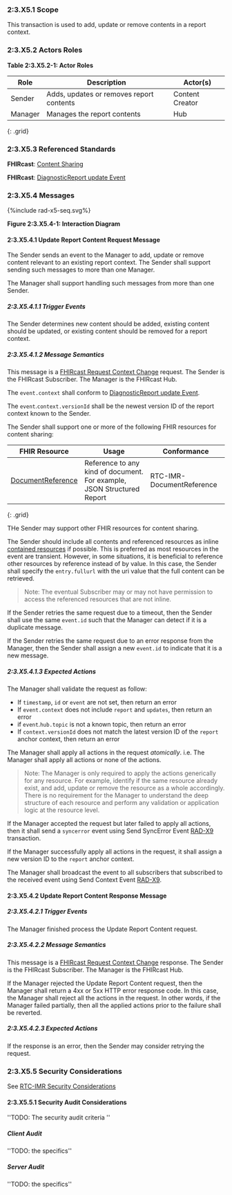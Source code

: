 ### 2:3.X5.1 Scope

This transaction is used to add, update or remove contents in a report context.

### 2:3.X5.2 Actors Roles

**Table 2:3.X5.2-1: Actor Roles**

| Role | Description | Actor(s) |
|------|-------------|----------|
| Sender | Adds, updates or removes report contents | Content Creator |
| Manager | Manages the report contents | Hub |
{: .grid}

### 2:3.X5.3 Referenced Standards

**FHIRcast**: [Content Sharing](https://build.fhir.org/ig/HL7/fhircast-docs/2-10-ContentSharing.html)

**FHIRcast**: [DiagnosticReport update Event](https://build.fhir.org/ig/HL7/fhircast-docs/3-6-3-diagnosticreport-update.html)

### 2:3.X5.4 Messages

<div>
{%include rad-x5-seq.svg%}
</div>

<div style="clear: left"/>

**Figure 2:3.X5.4-1: Interaction Diagram**

#### 2:3.X5.4.1 Update Report Content Request Message
The Sender sends an event to the Manager to add, update or remove content relevant to an existing report context. The Sender shall support sending such messages to more than one Manager.

The Manager shall support handling such messages from more than one Sender. 

##### 2:3.X5.4.1.1 Trigger Events

The Sender determines new content should be added, existing content should be updated, or existing content should be removed for a report context.

##### 2:3.X5.4.1.2 Message Semantics

This message is a [FHIRcast Request Context Change](https://build.fhir.org/ig/HL7/fhircast-docs/2-6-RequestContextChange.html#request-context-change-body) request. The Sender is the FHIRcast Subscriber. The Manager is the FHIRcast Hub.

The `event.context` shall conform to [DiagnosticReport update Event](https://build.fhir.org/ig/HL7/fhircast-docs/3-6-3-diagnosticreport-update.html).

The `event`.`context.versionId` shall be the newest version ID of the report context known to the Sender.

The Sender shall support one or more of the following FHIR resources for content sharing:

| FHIR Resource | Usage | Conformance |
| -- | -- | -- |
| [DocumentReference](https://www.hl7.org/fhir/documentreference.html) | Reference to any kind of document. For example, JSON Structured Report | RTC-IMR-DocumentReference |
{: .grid}

THe Sender may support other FHIR resources for content sharing.

The Sender should include all contents and referenced resources as inline [contained resources](https://www.hl7.org/fhir/references.html#contained) if possible. This is preferred as most resources in the event are transient. However, in some situations, it is beneficial to reference other resources by reference instead of by value. In this case, the Sender shall specify the `entry.fullurl` with the uri value that the full content can be retrieved.

> Note: The eventual Subscriber may or may not have permission to access the referenced resources that are not inline.

If the Sender retries the same request due to a timeout, then the Sender shall use the same `event.id` such that the Manager can detect if it is a duplicate message.

If the Sender retries the same request due to an error response from the Manager, then the Sender shall assign a new `event.id` to indicate that it is a new message.

##### 2:3.X5.4.1.3 Expected Actions

The Manager shall validate the request as follow:

* If `timestamp`, `id` or `event` are not set, then return an error
* If `event.context` does not include `report` and `updates`, then return an error
* if `event`.`hub.topic` is not a known topic, then return an error
* If `context.versionId` does not match the latest version ID of the `report` anchor context, then return an error

The Manager shall apply all actions in the request *atomically*. i.e. The Manager shall apply all actions or none of the actions.

> Note: The Manager is only required to apply the actions generically for any resource. For example, identify if the same resource already exist, and add, update or remove the resource as a whole accordingly. There is no requirement for the Manager to understand the deep structure of each resource and perform any validation or application logic at the resource level.

If the Manager accepted the request but later failed to apply all actions, then it shall send a `syncerror` event using Send SyncError Event [RAD-X9](rad-x9.html) transaction.

If the Manager successfully apply all actions in the request, it shall assign a new version ID to the `report` anchor context.

The Manager shall broadcast the event to all subscribers that subscribed to the received event using Send Context Event [RAD-X9](rad-x9.html).

#### 2:3.X5.4.2 Update Report Content Response Message

##### 2:3.X5.4.2.1 Trigger Events

The Manager finished process the Update Report Content request.

##### 2:3.X5.4.2.2 Message Semantics

This message is a [FHIRcast Request Context Change]() response. The Sender is the FHIRcast Subscriber. The Manager is the FHIRcast Hub.

If the Manager rejected the Update Report Content request, then the Manager shall return a 4xx or 5xx HTTP error response code. In this case, the Manager shall reject all the actions in the request. In other words, if the Manager failed partially, then all the applied actions prior to the failure shall be reverted.

##### 2:3.X5.4.2.3 Expected Actions

If the response is an error, then the Sender may consider retrying the request.

### 2:3.X5.5 Security Considerations

See [RTC-IMR Security Considerations](volume-1.html#1xx5-rtc-imr-security-considerations)

#### 2:3.X5.5.1 Security Audit Considerations

''TODO: The security audit criteria ''

##### Client Audit 

''TODO: the specifics''

##### Server Audit 

''TODO: the specifics''
